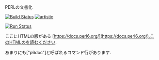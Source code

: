 PERLの文書化

[![Build Status](https://travis-ci.org/perl6/doc.svg?branch=master)](https://travis-ci.org/perl6/doc) [![artistic](https://img.shields.io/badge/license-Artistic%202.0-blue.svg?style=flat)](https://opensource.org/licenses/Artistic-2.0)

[![Run Status](https://api.shippable.com/projects/591e99923f2f790700098a30/badge?branch=master)](https://app.shippable.com/github/perl6/doc)

ここにHTMLの版がある [https://docs.perl6.org/](https://docs.perl6.org/).このHTMLのを読むください.



あまりにも["p6doc"]と呼ばれるコマンド行があります.
